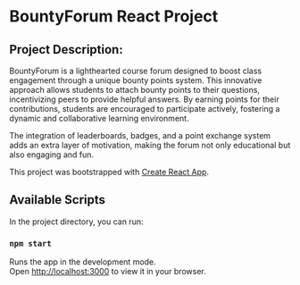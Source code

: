 # BountyForum React Project

## Project Description:
BountyForum is a lighthearted course forum designed to boost class engagement through a unique bounty points system. This innovative approach allows students to attach bounty points to their questions, incentivizing peers to provide helpful answers. By earning points for their contributions, students are encouraged to participate actively, fostering a dynamic and collaborative learning environment.

The integration of leaderboards, badges, and a point exchange system adds an extra layer of motivation, making the forum not only educational but also engaging and fun.

This project was bootstrapped with [Create React App](https://github.com/facebook/create-react-app).

## Available Scripts

In the project directory, you can run:

### `npm start`

Runs the app in the development mode.\
Open [http://localhost:3000](http://localhost:3000) to view it in your browser.

